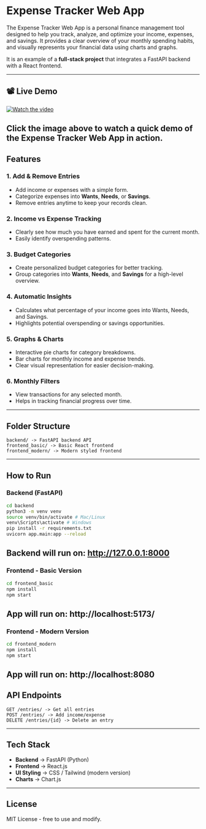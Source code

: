 # Expense Tracker Web App

The Expense Tracker Web App is a personal finance management tool designed to help you
track, analyze, and optimize your income, expenses, and savings.
It provides a clear overview of your monthly spending habits, and visually represents your financial data using charts and graphs.

It is an example of a **full-stack project** that integrates a FastAPI backend
with a React frontend.

---
## 📽 Live Demo
[![Watch the video](https://img.youtube.com/vi/YOUR_VIDEO_ID/0.jpg)](https://youtu.be/YOUR_VIDEO_ID)

Click the image above to watch a quick demo of the Expense Tracker Web App in action.
---
## Features
### 1. Add & Remove Entries
- Add income or expenses with a simple form.
- Categorize expenses into **Wants**, **Needs**, or **Savings**.
- Remove entries anytime to keep your records clean.
  
### 2. Income vs Expense Tracking
- Clearly see how much you have earned and spent for the current month.
- Easily identify overspending patterns.
  
### 3. Budget Categories
- Create personalized budget categories for better tracking.
- Group categories into **Wants**, **Needs**, and **Savings** for a high-level overview.
  
### 4. Automatic Insights
- Calculates what percentage of your income goes into Wants, Needs, and Savings.
- Highlights potential overspending or savings opportunities.
  
### 5. Graphs & Charts
- Interactive pie charts for category breakdowns.
- Bar charts for monthly income and expense trends.
- Clear visual representation for easier decision-making.
  
### 6. Monthly Filters
- View transactions for any selected month.
- Helps in tracking financial progress over time.

---
## Folder Structure
```
backend/ -> FastAPI backend API
frontend_basic/ -> Basic React frontend
frontend_modern/ -> Modern styled frontend
```
---
## How to Run
### Backend (FastAPI)
```bash
cd backend
python3 -m venv venv
source venv/bin/activate # Mac/Linux
venv\Scripts\activate # Windows
pip install -r requirements.txt
uvicorn app.main:app --reload
```
Backend will run on:
http://127.0.0.1:8000
---
### Frontend - Basic Version
```bash
cd frontend_basic
npm install
npm start
```
App will run on:
 http://localhost:5173/
---
### Frontend - Modern Version
```bash
cd frontend_modern
npm install
npm start
```
App will run on:
http://localhost:8080
---
## API Endpoints
```
GET /entries/ -> Get all entries
POST /entries/ -> Add income/expense
DELETE /entries/{id} -> Delete an entry
```
---
## Tech Stack
- **Backend** -> FastAPI (Python)
- **Frontend** -> React.js
- **UI Styling** -> CSS / Tailwind (modern version)
- **Charts** -> Chart.js
---
## License
MIT License - free to use and modify.
